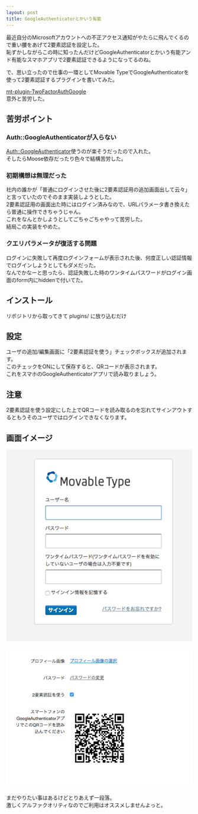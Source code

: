 ```yaml
---
layout: post
title: GoogleAuthenticatorとかいう有能
---
```


最近自分のMicrosoftアカウントへの不正アクセス通知がやたらに飛んでくるので重い腰をあげて2要素認証を設定した。  
恥ずかしながらこの時に知ったんだけどGoogleAuthenticatorとかいう有能アンド有能なスマホアプリで2要素認証できるようになってるのね。  

で、思い立ったので仕事の一環としてMovable TypeでGoogleAuthenticatorを使って2要素認証するプラグインを書いてみた。

[mt-plugin-TwoFactorAuthGoogle](https://github.com/stsap/mt-plugin-TwoFactorAuthGoogle)  
意外と苦労した。  

## 苦労ポイント

### Auth::GoogleAuthenticatorが入らない

[Auth::GoogleAuthenticator](http://search.cpan.org/~corion/Auth-GoogleAuthenticator-0.02/lib/Auth/GoogleAuthenticator.pm)使うのが楽そうだったので入れた。  
そしたらMoose依存だったり色々で結構苦労した。

### 初期構想は無理だった

社内の誰かが「普通にログインさせた後に2要素認証用の追加画面出して云々」と言っていたのでそのまま実装しようとした。  
2要素認証用の画面出た時にはログイン済みなので、URLパラメータ書き換えたら普通に操作できちゃうじゃん。  
これをなんとかしようとしてごちゃごちゃやって苦労した。  
結局この実装をやめた。

### クエリパラメータが復活する問題

ログインに失敗して再度ログインフォームが表示された後、何度正しい認証情報でログインしようとしてもダメだった。  
なんでかなーと思ったら、認証失敗した時のワンタイムパスワードがログイン画面のform内にhiddenで付いてた。  

## インストール

リポジトリから取ってきて plugins/ に放り込むだけ

## 設定

ユーザの追加/編集画面に「2要素認証を使う」チェックボックスが追加されます。  
このチェックをONにして保存すると、QRコードが表示されます。  
これをスマホのGoogleAuthenticatorアプリで読み取りましょう。

## 注意

2要素認証を使う設定にした上でQRコードを読み取るのを忘れてサインアウトするともうそのユーザではログインできなくなります。

## 画面イメージ

![ログイン](https://raw.githubusercontent.com/stsap/stsap.github.io/master/images/2015-01-15_1.png)

![ユーザ設定](https://raw.githubusercontent.com/stsap/stsap.github.io/master/images/2015-01-15_2.png)

まだやりたい事はあるけどとりあえず一段落。  
激しくアルファクオリティなのでご利用はオススメしませんよっと。
